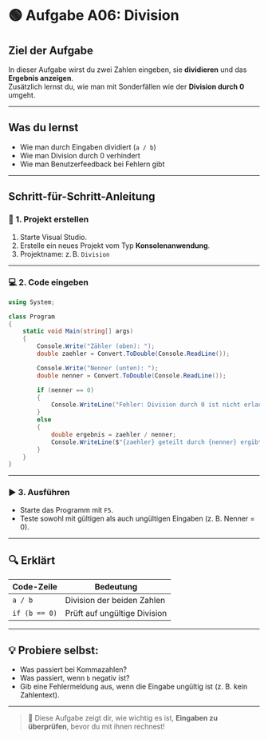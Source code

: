 # 🟢 Aufgabe A06: Division

## Ziel der Aufgabe

In dieser Aufgabe wirst du zwei Zahlen eingeben, sie **dividieren** und das **Ergebnis anzeigen**.  
Zusätzlich lernst du, wie man mit Sonderfällen wie der **Division durch 0** umgeht.

---

## Was du lernst

- Wie man durch Eingaben dividiert (`a / b`)
- Wie man Division durch 0 verhindert
- Wie man Benutzerfeedback bei Fehlern gibt

---

## Schritt-für-Schritt-Anleitung

### 🔧 1. Projekt erstellen

1. Starte Visual Studio.
2. Erstelle ein neues Projekt vom Typ **Konsolenanwendung**.
3. Projektname: z. B. `Division`

---

### 💻 2. Code eingeben

```csharp
using System;

class Program
{
    static void Main(string[] args)
    {
        Console.Write("Zähler (oben): ");
        double zaehler = Convert.ToDouble(Console.ReadLine());

        Console.Write("Nenner (unten): ");
        double nenner = Convert.ToDouble(Console.ReadLine());

        if (nenner == 0)
        {
            Console.WriteLine("Fehler: Division durch 0 ist nicht erlaubt.");
        }
        else
        {
            double ergebnis = zaehler / nenner;
            Console.WriteLine($"{zaehler} geteilt durch {nenner} ergibt {ergebnis}.");
        }
    }
}
```

---

### ▶️ 3. Ausführen

- Starte das Programm mit `F5`.
- Teste sowohl mit gültigen als auch ungültigen Eingaben (z. B. Nenner = 0).

---

## 🔍 Erklärt

| Code-Zeile | Bedeutung |
|-----------|-----------|
| `a / b` | Division der beiden Zahlen |
| `if (b == 0)` | Prüft auf ungültige Division |

---

## 💡 Probiere selbst:

- Was passiert bei Kommazahlen?
- Was passiert, wenn `b` negativ ist?
- Gib eine Fehlermeldung aus, wenn die Eingabe ungültig ist (z. B. kein Zahlentext).

---

> 🧠 Diese Aufgabe zeigt dir, wie wichtig es ist, **Eingaben zu überprüfen**, bevor du mit ihnen rechnest!

